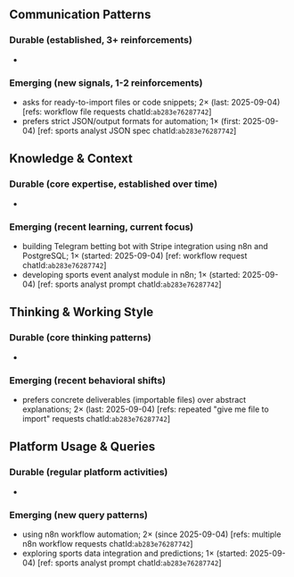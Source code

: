 ## Communication Patterns
### Durable (established, 3+ reinforcements)
- 

### Emerging (new signals, 1-2 reinforcements)
- asks for ready-to-import files or code snippets; 2× (last: 2025-09-04) [refs: workflow file requests chatId:`ab283e76287742`]
- prefers strict JSON/output formats for automation; 1× (first: 2025-09-04) [ref: sports analyst JSON spec chatId:`ab283e76287742`]

## Knowledge & Context
### Durable (core expertise, established over time)
- 

### Emerging (recent learning, current focus)
- building Telegram betting bot with Stripe integration using n8n and PostgreSQL; 1× (started: 2025-09-04) [ref: workflow request chatId:`ab283e76287742`]
- developing sports event analyst module in n8n; 1× (started: 2025-09-04) [ref: sports analyst prompt chatId:`ab283e76287742`]

## Thinking & Working Style
### Durable (core thinking patterns)
- 

### Emerging (recent behavioral shifts)
- prefers concrete deliverables (importable files) over abstract explanations; 2× (last: 2025-09-04) [refs: repeated "give me file to import" requests chatId:`ab283e76287742`]

## Platform Usage & Queries
### Durable (regular platform activities)
- 

### Emerging (new query patterns)
- using n8n workflow automation; 2× (since 2025-09-04) [refs: multiple n8n workflow requests chatId:`ab283e76287742`]
- exploring sports data integration and predictions; 1× (started: 2025-09-04) [ref: sports analyst prompt chatId:`ab283e76287742`]